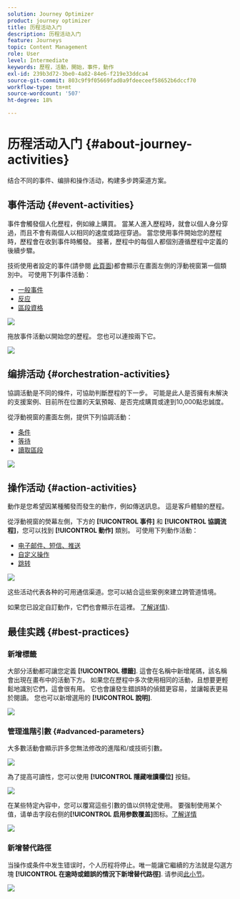 ```yaml
---
solution: Journey Optimizer
product: journey optimizer
title: 历程活动入门
description: 历程活动入门
feature: Journeys
topic: Content Management
role: User
level: Intermediate
keywords: 歷程，活動，開始，事件，動作
exl-id: 239b3d72-3be0-4a82-84e6-f219e33ddca4
source-git-commit: 803c9f9f05669fad0a9fdeeceef58652b6dccf70
workflow-type: tm+mt
source-wordcount: '507'
ht-degree: 18%

---
```


# 历程活动入门 {#about-journey-activities}

结合不同的事件、编排和操作活动，构建多步跨渠道方案。

## 事件活动 {#event-activities}

事件會觸發個人化歷程，例如線上購買。 當某人進入歷程時，就會以個人身分穿過，而且不會有兩個人以相同的速度或路徑穿過。 當您使用事件開始您的歷程時，歷程會在收到事件時觸發。 接著，歷程中的每個人都個別遵循歷程中定義的後續步驟。

技術使用者設定的事件(請參閱 [此頁面](../event/about-events.md))都會顯示在畫面左側的浮動視窗第一個類別中。 可使用下列事件活動：

* [一般事件](../building-journeys/general-events.md)
* [反应](../building-journeys/reaction-events.md)
* [區段資格](../building-journeys/segment-qualification-events.md)

![](assets/journey43.png)

拖放事件活動以開始您的歷程。 您也可以連按兩下它。

![](assets/journey44.png)

## 编排活动 {#orchestration-activities}

協調活動是不同的條件，可協助判斷歷程的下一步。 可能是此人是否擁有未解決的支援案例、目前所在位置的天氣預報、是否完成購買或達到10,000點忠誠度。

從浮動視窗的畫面左側，提供下列協調活動：

* [条件](../building-journeys/condition-activity.md)
* [等待](../building-journeys/wait-activity.md)
* [讀取區段](../building-journeys/read-segment.md)

![](assets/journey49.png)

## 操作活动 {#action-activities}

動作是您希望因某種觸發而發生的動作，例如傳送訊息。 這是客戶體驗的歷程。

從浮動視窗的熒幕左側，下方的 **[!UICONTROL 事件]** 和 **[!UICONTROL 協調流程]**，您可以找到 **[!UICONTROL 動作]** 類別。 可使用下列動作活動：

* [电子邮件、短信、推送](../building-journeys/journeys-message.md)
* [自定义操作](../building-journeys/using-custom-actions.md)
* [跳转](../building-journeys/jump.md)

![](assets/journey58.png)

这些活动代表各种的可用通信渠道。您可以結合這些案例來建立跨管道情境。

如果您已設定自訂動作，它們也會顯示在這裡。 [了解详情](../building-journeys/using-custom-actions.md)).

## 最佳实践 {#best-practices}

### 新增標籤

大部分活動都可讓您定義 **[!UICONTROL 標籤]**. 這會在名稱中新增尾碼，該名稱會出現在畫布中的活動下方。 如果您在歷程中多次使用相同的活動，且想要更輕鬆地識別它們，這會很有用。 它也會讓發生錯誤時的偵錯更容易，並讓報表更易於閱讀。 您也可以新增選用的 **[!UICONTROL 說明]**.

![](assets/journey-action-label.png)

### 管理進階引數 {#advanced-parameters}

大多數活動會顯示許多您無法修改的進階和/或技術引數。

![](assets/journey-advanced-parameters.png)

為了提高可讀性，您可以使用 **[!UICONTROL 隱藏唯讀欄位]** 按鈕。

![](assets/journey-hide-read-only-fields.png)

在某些特定內容中，您可以覆寫這些引數的值以供特定使用。 要强制使用某个值，请单击字段右侧的&#x200B;**[!UICONTROL 启用参数覆盖]**&#x200B;图标。[了解详情](../configuration/primary-email-addresses.md#journey-parameters)

![](assets/journey-enable-parameter-override.png)

### 新增替代路徑

当操作或条件中发生错误时，个人历程将停止。唯一能讓它繼續的方法就是勾選方塊 **[!UICONTROL 在逾時或錯誤的情況下新增替代路徑]**. 请参阅[此小节](../building-journeys/using-the-journey-designer.md#paths)。

![](assets/journey42.png)
